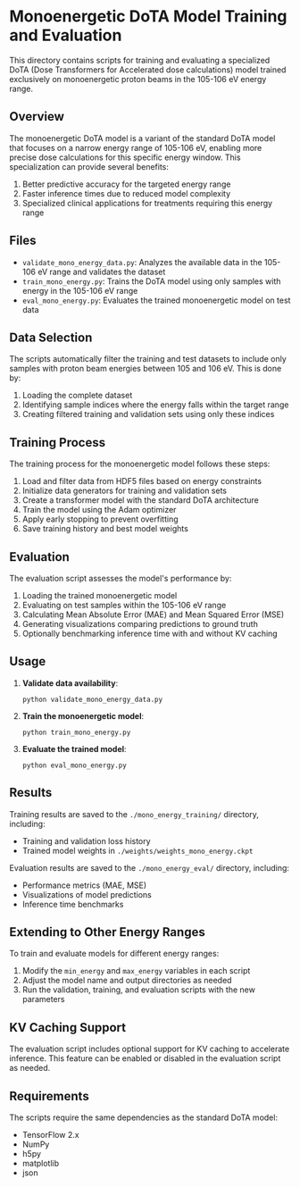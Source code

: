 # Monoenergetic DoTA Model Training and Evaluation

This directory contains scripts for training and evaluating a specialized DoTA (Dose Transformers for Accelerated dose calculations) model trained exclusively on monoenergetic proton beams in the 105-106 eV energy range.

## Overview

The monoenergetic DoTA model is a variant of the standard DoTA model that focuses on a narrow energy range of 105-106 eV, enabling more precise dose calculations for this specific energy window. This specialization can provide several benefits:

1. Better predictive accuracy for the targeted energy range
2. Faster inference times due to reduced model complexity
3. Specialized clinical applications for treatments requiring this energy range

## Files

- `validate_mono_energy_data.py`: Analyzes the available data in the 105-106 eV range and validates the dataset
- `train_mono_energy.py`: Trains the DoTA model using only samples with energy in the 105-106 eV range
- `eval_mono_energy.py`: Evaluates the trained monoenergetic model on test data

## Data Selection

The scripts automatically filter the training and test datasets to include only samples with proton beam energies between 105 and 106 eV. This is done by:

1. Loading the complete dataset
2. Identifying sample indices where the energy falls within the target range
3. Creating filtered training and validation sets using only these indices

## Training Process

The training process for the monoenergetic model follows these steps:

1. Load and filter data from HDF5 files based on energy constraints
2. Initialize data generators for training and validation sets
3. Create a transformer model with the standard DoTA architecture
4. Train the model using the Adam optimizer
5. Apply early stopping to prevent overfitting
6. Save training history and best model weights

## Evaluation

The evaluation script assesses the model's performance by:

1. Loading the trained monoenergetic model
2. Evaluating on test samples within the 105-106 eV range
3. Calculating Mean Absolute Error (MAE) and Mean Squared Error (MSE)
4. Generating visualizations comparing predictions to ground truth
5. Optionally benchmarking inference time with and without KV caching

## Usage

1. **Validate data availability**:
   ```
   python validate_mono_energy_data.py
   ```

2. **Train the monoenergetic model**:
   ```
   python train_mono_energy.py
   ```

3. **Evaluate the trained model**:
   ```
   python eval_mono_energy.py
   ```

## Results

Training results are saved to the `./mono_energy_training/` directory, including:
- Training and validation loss history
- Trained model weights in `./weights/weights_mono_energy.ckpt`

Evaluation results are saved to the `./mono_energy_eval/` directory, including:
- Performance metrics (MAE, MSE)
- Visualizations of model predictions
- Inference time benchmarks

## Extending to Other Energy Ranges

To train and evaluate models for different energy ranges:

1. Modify the `min_energy` and `max_energy` variables in each script
2. Adjust the model name and output directories as needed
3. Run the validation, training, and evaluation scripts with the new parameters

## KV Caching Support

The evaluation script includes optional support for KV caching to accelerate inference. This feature can be enabled or disabled in the evaluation script as needed.

## Requirements

The scripts require the same dependencies as the standard DoTA model:
- TensorFlow 2.x
- NumPy
- h5py
- matplotlib
- json 